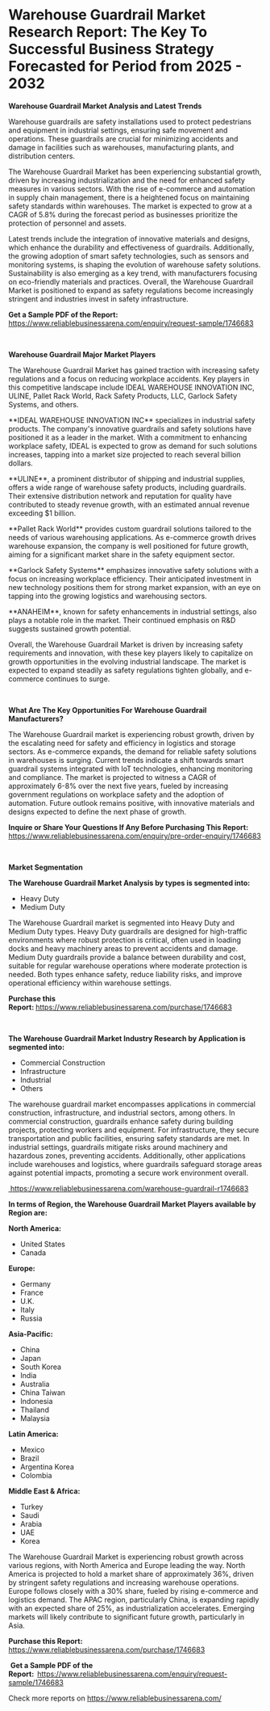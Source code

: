 <p><h1>Warehouse Guardrail Market Research Report: The Key To Successful Business Strategy Forecasted for Period from 2025 - 2032</h1></p><p><strong>Warehouse Guardrail Market Analysis and Latest Trends</strong></p>
<p><p>Warehouse guardrails are safety installations used to protect pedestrians and equipment in industrial settings, ensuring safe movement and operations. These guardrails are crucial for minimizing accidents and damage in facilities such as warehouses, manufacturing plants, and distribution centers. </p><p>The Warehouse Guardrail Market has been experiencing substantial growth, driven by increasing industrialization and the need for enhanced safety measures in various sectors. With the rise of e-commerce and automation in supply chain management, there is a heightened focus on maintaining safety standards within warehouses. The market is expected to grow at a CAGR of 5.8% during the forecast period as businesses prioritize the protection of personnel and assets. </p><p>Latest trends include the integration of innovative materials and designs, which enhance the durability and effectiveness of guardrails. Additionally, the growing adoption of smart safety technologies, such as sensors and monitoring systems, is shaping the evolution of warehouse safety solutions. Sustainability is also emerging as a key trend, with manufacturers focusing on eco-friendly materials and practices. Overall, the Warehouse Guardrail Market is positioned to expand as safety regulations become increasingly stringent and industries invest in safety infrastructure.</p></p>
<p><strong>Get a Sample PDF of the Report:&nbsp;</strong> <a href="https://www.reliablebusinessarena.com/enquiry/request-sample/1746683?utm_campaign=1892&utm_medium=2&utm_source=Github&utm_content=ia&utm_term=10042025&utm_id=warehouse-guardrail">https://www.reliablebusinessarena.com/enquiry/request-sample/1746683</a></p>
<p>&nbsp;</p>
<p><strong>Warehouse Guardrail Major Market Players</strong></p>
<p><p>The Warehouse Guardrail Market has gained traction with increasing safety regulations and a focus on reducing workplace accidents. Key players in this competitive landscape include IDEAL WAREHOUSE INNOVATION INC, ULINE, Pallet Rack World, Rack Safety Products, LLC, Garlock Safety Systems, and others.</p><p>**IDEAL WAREHOUSE INNOVATION INC** specializes in industrial safety products. The company's innovative guardrails and safety solutions have positioned it as a leader in the market. With a commitment to enhancing workplace safety, IDEAL is expected to grow as demand for such solutions increases, tapping into a market size projected to reach several billion dollars.</p><p>**ULINE**, a prominent distributor of shipping and industrial supplies, offers a wide range of warehouse safety products, including guardrails. Their extensive distribution network and reputation for quality have contributed to steady revenue growth, with an estimated annual revenue exceeding $1 billion.</p><p>**Pallet Rack World** provides custom guardrail solutions tailored to the needs of various warehousing applications. As e-commerce growth drives warehouse expansion, the company is well positioned for future growth, aiming for a significant market share in the safety equipment sector.</p><p>**Garlock Safety Systems** emphasizes innovative safety solutions with a focus on increasing workplace efficiency. Their anticipated investment in new technology positions them for strong market expansion, with an eye on tapping into the growing logistics and warehousing sectors.</p><p>**ANAHEIM**, known for safety enhancements in industrial settings, also plays a notable role in the market. Their continued emphasis on R&D suggests sustained growth potential.</p><p>Overall, the Warehouse Guardrail Market is driven by increasing safety requirements and innovation, with these key players likely to capitalize on growth opportunities in the evolving industrial landscape. The market is expected to expand steadily as safety regulations tighten globally, and e-commerce continues to surge.</p></p>
<p>&nbsp;</p>
<p><strong>What Are The Key Opportunities For Warehouse Guardrail Manufacturers?</strong></p>
<p><p>The Warehouse Guardrail market is experiencing robust growth, driven by the escalating need for safety and efficiency in logistics and storage sectors. As e-commerce expands, the demand for reliable safety solutions in warehouses is surging. Current trends indicate a shift towards smart guardrail systems integrated with IoT technologies, enhancing monitoring and compliance. The market is projected to witness a CAGR of approximately 6-8% over the next five years, fueled by increasing government regulations on workplace safety and the adoption of automation. Future outlook remains positive, with innovative materials and designs expected to define the next phase of growth.</p></p>
<p><strong>Inquire or Share Your Questions If Any Before Purchasing This Report:</strong> <a href="https://www.reliablebusinessarena.com/enquiry/pre-order-enquiry/1746683?utm_campaign=1892&utm_medium=2&utm_source=Github&utm_content=ia&utm_term=10042025&utm_id=warehouse-guardrail">https://www.reliablebusinessarena.com/enquiry/pre-order-enquiry/1746683</a></p>
<p>&nbsp;</p>
<p><strong>Market Segmentation</strong></p>
<p><strong>The Warehouse Guardrail Market Analysis by types is segmented into:</strong></p>
<p><ul><li>Heavy Duty</li><li>Medium Duty</li></ul></p>
<p><p>The Warehouse Guardrail market is segmented into Heavy Duty and Medium Duty types. Heavy Duty guardrails are designed for high-traffic environments where robust protection is critical, often used in loading docks and heavy machinery areas to prevent accidents and damage. Medium Duty guardrails provide a balance between durability and cost, suitable for regular warehouse operations where moderate protection is needed. Both types enhance safety, reduce liability risks, and improve operational efficiency within warehouse settings.</p></p>
<p><strong>Purchase this Report:&nbsp;</strong><a href="https://www.reliablebusinessarena.com/purchase/1746683?utm_campaign=1892&utm_medium=2&utm_source=Github&utm_content=ia&utm_term=10042025&utm_id=warehouse-guardrail">https://www.reliablebusinessarena.com/purchase/1746683</a></p>
<p>&nbsp;</p>
<p><strong>The Warehouse Guardrail Market Industry Research by Application is segmented into:</strong></p>
<p><ul><li>Commercial Construction</li><li>Infrastructure</li><li>Industrial</li><li>Others</li></ul></p>
<p><p>The warehouse guardrail market encompasses applications in commercial construction, infrastructure, and industrial sectors, among others. In commercial construction, guardrails enhance safety during building projects, protecting workers and equipment. For infrastructure, they secure transportation and public facilities, ensuring safety standards are met. In industrial settings, guardrails mitigate risks around machinery and hazardous zones, preventing accidents. Additionally, other applications include warehouses and logistics, where guardrails safeguard storage areas against potential impacts, promoting a secure work environment overall.</p></p>
<p><a href="https://www.reliablebusinessarena.com/warehouse-guardrail-r1746683?utm_campaign=1892&utm_medium=2&utm_source=Github&utm_content=ia&utm_term=10042025&utm_id=warehouse-guardrail">&nbsp;https://www.reliablebusinessarena.com/warehouse-guardrail-r1746683</a></p>
<p><strong>In terms of Region, the Warehouse Guardrail Market Players available by Region are:</strong></p>
<p>
    <p> <strong> North America: </strong>
        <ul>
            <li>United States</li>
            <li>Canada</li>
        </ul>
        </p> 
    <p> <strong> Europe: </strong>
        <ul>
            <li>Germany</li>
            <li>France</li>
            <li>U.K.</li>
            <li>Italy</li>
            <li>Russia</li>
        </ul>
        </p> 
    <p> <strong> Asia-Pacific: </strong>
        <ul>
            <li>China</li>
            <li>Japan</li>
            <li>South Korea</li>
            <li>India</li>
            <li>Australia</li>
            <li>China Taiwan</li>
            <li>Indonesia</li>
            <li>Thailand</li>
            <li>Malaysia</li>
        </ul>
        </p> 
    <p> <strong> Latin America: </strong>
        <ul>
            <li>Mexico</li>
            <li>Brazil</li>
            <li>Argentina Korea</li>
            <li>Colombia</li>
        </ul>
        </p> 
    <p> <strong> Middle East & Africa: </strong>
        <ul>
            <li>Turkey</li>
            <li>Saudi</li>
            <li>Arabia</li>
            <li>UAE</li>
            <li>Korea</li>
        </ul>
    </p>
    </p>
<p><p>The Warehouse Guardrail Market is experiencing robust growth across various regions, with North America and Europe leading the way. North America is projected to hold a market share of approximately 36%, driven by stringent safety regulations and increasing warehouse operations. Europe follows closely with a 30% share, fueled by rising e-commerce and logistics demand. The APAC region, particularly China, is expanding rapidly with an expected share of 25%, as industrialization accelerates. Emerging markets will likely contribute to significant future growth, particularly in Asia.</p></p>
<p><strong>Purchase this Report: </strong><a href="https://www.reliablebusinessarena.com/purchase/1746683?utm_campaign=1892&utm_medium=2&utm_source=Github&utm_content=ia&utm_term=10042025&utm_id=warehouse-guardrail">https://www.reliablebusinessarena.com/purchase/1746683</a></p>
<p>&nbsp;<strong>Get a Sample PDF of the Report:&nbsp;&nbsp;</strong><a href="https://www.reliablebusinessarena.com/enquiry/request-sample/1746683?utm_campaign=1892&utm_medium=2&utm_source=Github&utm_content=ia&utm_term=10042025&utm_id=warehouse-guardrail">https://www.reliablebusinessarena.com/enquiry/request-sample/1746683</a></p>
<p><strong></strong></p>
<p>Check more reports on <a href="https://www.reliablebusinessarena.com/?utm_campaign=1892&utm_medium=2&utm_source=Github&utm_content=ia&utm_term=10042025&utm_id=warehouse-guardrail">https://www.reliablebusinessarena.com/</a></p>